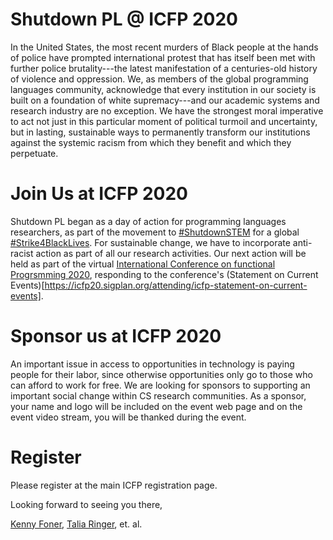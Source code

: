 # Shutdown PL @ ICFP 2020

In the United States, the most recent murders of Black people at the hands of police have prompted international protest that has itself been met with further police brutality---the latest manifestation of a centuries-old history of violence and oppression. We, as members of the global programming languages community, acknowledge that every institution in our society is built on a foundation of white supremacy---and our academic systems and research industry are no exception. We have the strongest moral imperative to act not just in this particular moment of political turmoil and uncertainty, but in lasting, sustainable ways to permanently transform our institutions against the systemic racism from which they benefit and which they perpetuate.

# Join Us at ICFP 2020

Shutdown PL began as a day of action for programming languages researchers, as part of the movement to [#ShutdownSTEM](https://www.shutdownstem.com/) for a global [#Strike4BlackLives](https://twitter.com/hashtag/Strike4BlackLives). For sustainable change, we have to incorporate anti-racist action as part of all our research activities. Our next action will be held as part of the virtual [International Conference on functional Progrsmming 2020](https://icfp20.sigplan.org/), responding to the conference's (Statement on Current Events)[https://icfp20.sigplan.org/attending/icfp-statement-on-current-events].

# Sponsor us at ICFP 2020

An important issue in access to opportunities in technology is paying people for their labor, since otherwise opportunities only go to those who can afford to work for free. We are looking for sponsors to supporting an important social change within CS research communities. As a sponsor, your name and logo will be included on the event web page and on the event video stream, you will be thanked during the event.

# Register

Please register at the main ICFP registration page.

Looking forward to seeing you there,

[Kenny Foner](https://very.science), [Talia Ringer](https://tlringer.github.io/), et. al.
